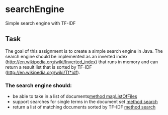 # searchEngine
Simple search engine with TF-IDF

## Task
The goal of this assignment is to create a simple search engine in Java. The search engine should be implemented
as an inverted index (http://en.wikipedia.org/wiki/Inverted_index) that runs in memory and can return a result
list that is sorted by TF-IDF (http://en.wikipedia.org/wiki/Tf*idf).

### The search engine should:
* be able to take in a list of documents[method mapListOfFiles](https://github.com/DaturaSleep/searchEngine/blob/master/search-engine/src/main/java/engine/SearchEngine.java)
* support searches for single terms in the document set [method search](https://github.com/DaturaSleep/searchEngine/blob/master/search-engine/src/main/java/engine/SearchEngine.java)
* return a list of matching documents sorted by TF-IDF [method search](https://github.com/DaturaSleep/searchEngine/blob/master/search-engine/src/main/java/engine/SearchEngine.java)
